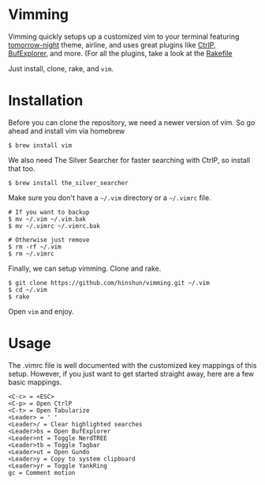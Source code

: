# Vimming

Vimming quickly setups up a customized vim to your terminal featuring
[tomorrow-night](https://github.com/chriskempson/vim-tomorrow-theme)
theme, airline, and uses great plugins like
[CtrlP](https://github.com/kien/ctrlp.vim),
[BufExplorer](https://github.com/jlanzarotta/bufexplorer), and 
more. (For all the plugins, take a look at the
[Rakefile](https://github.com/hinshun/vimming/blob/master/Rakefile)

Just install, clone, rake, and `vim`.

# Installation

Before you can clone the repository, we need a newer version of vim. So go ahead
and install vim via homebrew

  ```
  $ brew install vim
  ```

We also need The Silver Searcher for faster searching with CtrlP, so install
that too.

  ```
  $ brew install the_silver_searcher
  ```

Make sure you don't have a `~/.vim` directory or a `~/.vimrc` file.

  ```
  # If you want to backup
  $ mv ~/.vim ~/.vim.bak
  $ mv ~/.vimrc ~/.vimrc.bak

  # Otherwise just remove
  $ rm -rf ~/.vim
  $ rm ~/.vimrc
  ```

Finally, we can setup vimming. Clone and rake.

  ```
  $ git clone https://github.com/hinshun/vimming.git ~/.vim
  $ cd ~/.vim
  $ rake
  ```

Open `vim` and enjoy.

# Usage

The .vimrc file is well documented with the customized key mappings of this
setup. However, if you just want to get started straight away, here are a few
basic mappings.

  ```
  <C-c> = <ESC>
  <C-p> = Open CtrlP
  <C-t> = Open Tabularize
  <Leader> = ' '
  <Leader>/ = Clear highlighted searches
  <Leader>bs = Open BufExplorer
  <Leader>nt = Toggle NerdTREE
  <Leader>tb = Toggle Tagbar
  <Leader>ut = Open Gundo
  <Leader>y = Copy to system clipboard
  <Leader>yr = Toggle YankRing
  gc = Comment motion
  ```

